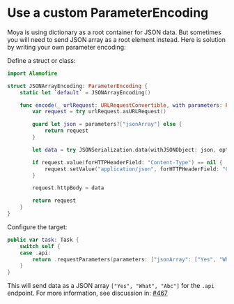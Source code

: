 # Use a custom ParameterEncoding
Moya is using dictionary as a root container for JSON data. But sometimes you will need to send JSON array as a root element instead. Here is solution by writing your own parameter encoding:

Define a struct or class:
```swift
import Alamofire

struct JSONArrayEncoding: ParameterEncoding {
    static let `default` = JSONArrayEncoding()

    func encode(_ urlRequest: URLRequestConvertible, with parameters: Parameters?) throws -> URLRequest {
        var request = try urlRequest.asURLRequest()

        guard let json = parameters?["jsonArray"] else {
            return request
        }

        let data = try JSONSerialization.data(withJSONObject: json, options: [])

        if request.value(forHTTPHeaderField: "Content-Type") == nil {
            request.setValue("application/json", forHTTPHeaderField: "Content-Type")
        }

        request.httpBody = data

        return request
    }
}
```

Configure the target:

```swift
public var task: Task {
    switch self {
    case .api:
        return .requestParameters(parameters: ["jsonArray": ["Yes", "What", "abc"]], encoding: JSONArrayEncoding.default)
    }
}
```

This will send data as a JSON array `["Yes", "What", "Abc"]` for the `.api` endpoint. For more information, see discussion in: [#467](https://github.com/Moya/Moya/issues/467)
